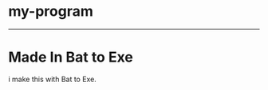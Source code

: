 # my-program

_________________________________

# Made In Bat to Exe

i make this with Bat to Exe.
